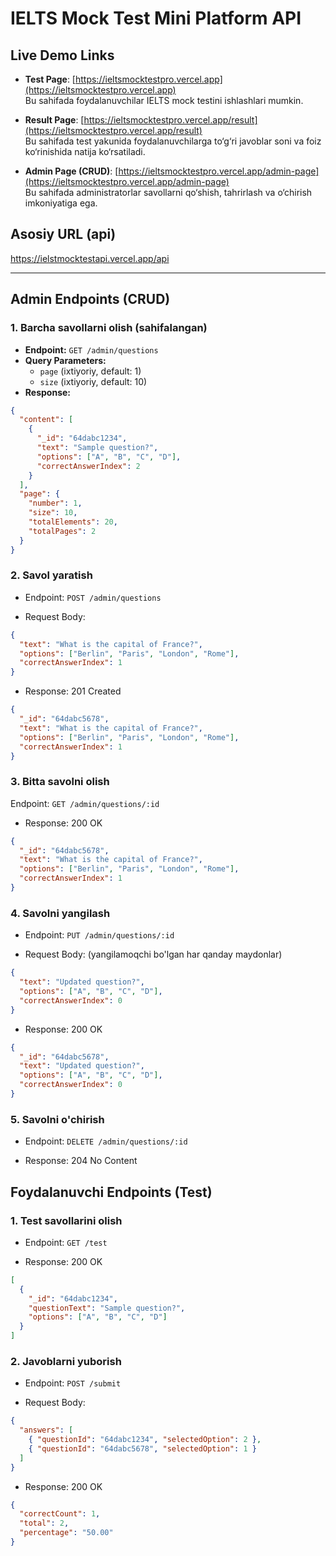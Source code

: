 # IELTS Mock Test Mini Platform API

## Live Demo Links

- **Test Page**: [https://ieltsmocktestpro.vercel.app](https://ieltsmocktestpro.vercel.app)  
  Bu sahifada foydalanuvchilar IELTS mock testini ishlashlari mumkin.

- **Result Page**: [https://ieltsmocktestpro.vercel.app/result](https://ieltsmocktestpro.vercel.app/result)  
  Bu sahifada test yakunida foydalanuvchilarga to‘g‘ri javoblar soni va foiz ko‘rinishida natija ko‘rsatiladi.

- **Admin Page (CRUD)**: [https://ieltsmocktestpro.vercel.app/admin-page](https://ieltsmocktestpro.vercel.app/admin-page)  
  Bu sahifada administratorlar savollarni qo‘shish, tahrirlash va o‘chirish imkoniyatiga ega.

## Asosiy URL (api)

https://ielstmocktestapi.vercel.app/api

---

## **Admin Endpoints (CRUD)**

### 1. Barcha savollarni olish (sahifalangan)

- **Endpoint:** `GET /admin/questions`
- **Query Parameters:**
  - `page` (ixtiyoriy, default: 1)
  - `size` (ixtiyoriy, default: 10)
- **Response:**

```json
{
  "content": [
    {
      "_id": "64dabc1234",
      "text": "Sample question?",
      "options": ["A", "B", "C", "D"],
      "correctAnswerIndex": 2
    }
  ],
  "page": {
    "number": 1,
    "size": 10,
    "totalElements": 20,
    "totalPages": 2
  }
}
```

### 2. Savol yaratish

- Endpoint: `POST /admin/questions`

- Request Body:

```json
{
  "text": "What is the capital of France?",
  "options": ["Berlin", "Paris", "London", "Rome"],
  "correctAnswerIndex": 1
}
```

- Response: 201 Created

```json
{
  "_id": "64dabc5678",
  "text": "What is the capital of France?",
  "options": ["Berlin", "Paris", "London", "Rome"],
  "correctAnswerIndex": 1
}
```

### 3. Bitta savolni olish

Endpoint: `GET /admin/questions/:id`

- Response: 200 OK

```json
{
  "_id": "64dabc5678",
  "text": "What is the capital of France?",
  "options": ["Berlin", "Paris", "London", "Rome"],
  "correctAnswerIndex": 1
}
```

### 4. Savolni yangilash

- Endpoint: `PUT /admin/questions/:id`

- Request Body: (yangilamoqchi bo'lgan har qanday maydonlar)

```json
{
  "text": "Updated question?",
  "options": ["A", "B", "C", "D"],
  "correctAnswerIndex": 0
}
```

- Response: 200 OK

```json
{
  "_id": "64dabc5678",
  "text": "Updated question?",
  "options": ["A", "B", "C", "D"],
  "correctAnswerIndex": 0
}
```

### 5. Savolni o'chirish

- Endpoint: `DELETE /admin/questions/:id`

- Response: 204 No Content

## **Foydalanuvchi Endpoints (Test)**

### 1. Test savollarini olish

- Endpoint: `GET /test`

- Response: 200 OK

```json
[
  {
    "_id": "64dabc1234",
    "questionText": "Sample question?",
    "options": ["A", "B", "C", "D"]
  }
]
```

### 2. Javoblarni yuborish

- Endpoint: `POST /submit`

- Request Body:

```json
{
  "answers": [
    { "questionId": "64dabc1234", "selectedOption": 2 },
    { "questionId": "64dabc5678", "selectedOption": 1 }
  ]
}
```

- Response: 200 OK

```json
{
  "correctCount": 1,
  "total": 2,
  "percentage": "50.00"
}
```
